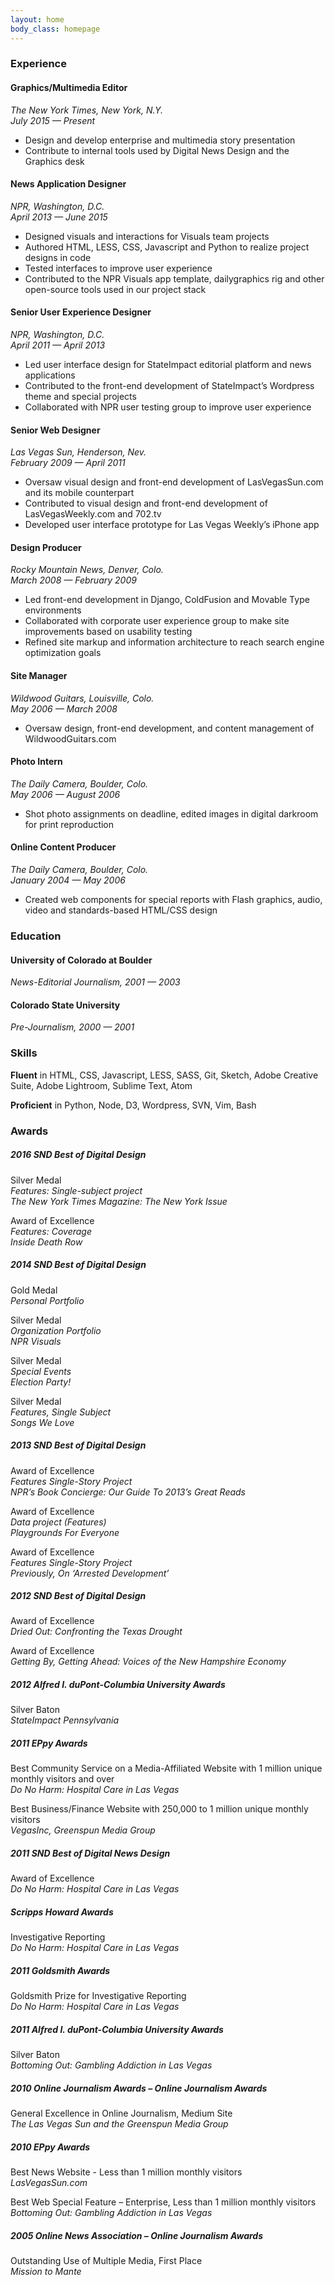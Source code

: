 ```yaml
---
layout: home
body_class: homepage
---
```




### Experience

#### Graphics/Multimedia Editor

_The New York Times, New York, N.Y._  
_July 2015 — Present_

*   Design and develop enterprise and multimedia story presentation
*   Contribute to internal tools used by Digital News Design and the Graphics desk

#### News Application Designer

_NPR, Washington, D.C._  
_April 2013 — June 2015_

*   Designed visuals and interactions for Visuals team projects
*   Authored HTML, LESS, CSS, Javascript and Python to realize project designs in code
*   Tested interfaces to improve user experience
*   Contributed to the NPR Visuals app template, dailygraphics rig and other open-source tools used in our project stack

#### Senior User Experience Designer

_NPR, Washington, D.C._  
_April 2011 — April 2013_

*   Led user interface design for StateImpact editorial platform and news applications
*   Contributed to the front-end development of StateImpact’s Wordpress theme and special projects
*   Collaborated with NPR user testing group to improve user experience

#### Senior Web Designer

_Las Vegas Sun, Henderson, Nev._  
_February 2009 — April 2011_

*   Oversaw visual design and front-end development of LasVegasSun.com
and its mobile counterpart
*   Contributed to visual design and front-end development of
LasVegasWeekly.com and 702.tv
*   Developed user interface prototype for Las Vegas Weekly’s iPhone app

#### Design Producer

_Rocky Mountain News, Denver, Colo._  
_March 2008 — February 2009_

*   Led front-end development in Django, ColdFusion and Movable Type
environments
*   Collaborated with corporate user experience group to make site
improvements based on usability testing
*   Refined site markup and information architecture to reach search
engine optimization goals

#### Site Manager

_Wildwood Guitars, Louisville, Colo._  
_May 2006 — March 2008_

*   Oversaw design, front-end development, and content management of
WildwoodGuitars.com

<div class="page-break"></div>

#### Photo Intern

_The Daily Camera, Boulder, Colo._  
_May 2006 — August 2006_

*   Shot photo assignments on deadline, edited images in digital
darkroom for print reproduction

#### Online Content Producer

_The Daily Camera, Boulder, Colo._  
_January 2004 — May 2006_

*   Created web components for special reports with Flash graphics,
audio, video and standards-based HTML/CSS design

### Education

#### University of Colorado at Boulder
_News-Editorial Journalism, 2001 — 2003_

#### Colorado State University
_Pre-Journalism, 2000 — 2001_

### Skills

**Fluent** in HTML, CSS, Javascript, LESS, SASS, Git, Sketch, Adobe Creative
Suite, Adobe Lightroom, Sublime Text, Atom

**Proficient** in Python, Node, D3, Wordpress, SVN, Vim, Bash

### Awards

##### 2016 SND Best of Digital Design

Silver Medal  
_Features: Single-subject project_  
_The New York Times Magazine: The New York Issue_

Award of Excellence  
_Features: Coverage_  
_Inside Death Row_

##### 2014 SND Best of Digital Design

Gold Medal  
_Personal Portfolio_

Silver Medal  
_Organization Portfolio_  
_NPR Visuals_

Silver Medal  
_Special Events_  
_Election Party!_

Silver Medal  
_Features, Single Subject_  
_Songs We Love_

<div class="page-break"></div>

##### 2013 SND Best of Digital Design

Award of Excellence  
_Features Single-Story Project_  
_NPR’s Book Concierge: Our Guide To 2013’s Great Reads_

Award of Excellence  
_Data project (Features)_  
_Playgrounds For Everyone_

Award of Excellence  
_Features Single-Story Project_  
_Previously, On ‘Arrested Development’_

##### 2012 SND Best of Digital Design
Award of Excellence  
_Dried Out: Confronting the Texas Drought_

Award of Excellence  
_Getting By, Getting Ahead: Voices of the New Hampshire Economy_

##### 2012 Alfred I. duPont-Columbia University Awards
Silver Baton  
_StateImpact Pennsylvania_

##### 2011 EPpy Awards

Best Community Service on a Media-Affiliated Website with 1 million unique monthly visitors and over  
_Do No Harm: Hospital Care in Las Vegas_

Best Business/Finance Website with 250,000 to 1 million unique monthly visitors  
_VegasInc, Greenspun Media Group_

##### 2011 SND Best of Digital News Design

Award of Excellence  
_Do No Harm: Hospital Care in Las Vegas_

##### Scripps Howard Awards

Investigative Reporting  
_Do No Harm: Hospital Care in Las Vegas_

##### 2011 Goldsmith Awards

Goldsmith Prize for Investigative Reporting  
_Do No Harm: Hospital Care in Las Vegas_

<div class="page-break"></div>

##### 2011 Alfred I. duPont-Columbia University Awards

Silver Baton  
_Bottoming Out: Gambling Addiction in Las Vegas_

##### 2010 Online Journalism Awards – Online Journalism Awards

General Excellence in Online Journalism, Medium Site  
_The Las Vegas Sun and the Greenspun Media Group_

##### 2010 EPpy Awards

Best News Website - Less than 1 million monthly visitors  
_LasVegasSun.com_

Best Web Special Feature – Enterprise, Less than 1 million monthly visitors  
_Bottoming Out: Gambling Addiction in Las Vegas_

##### 2005 Online News Association – Online Journalism Awards

Outstanding Use of Multiple Media, First Place  
_Mission to Mante_

<!--

[Download print version](http://dl.dropbox.com/u/5245886/debelius-resume-web.pdf)
 -->
